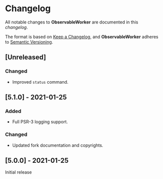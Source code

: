 # Changelog
All notable changes to **ObservableWorker** are documented in this *changelog*.

The format is based on [Keep a Changelog](https://keepachangelog.com/en/1.0.0/), and **ObservableWorker** adheres to [Semantic Versioning](https://semver.org/spec/v2.0.0.html).

## [Unreleased]

### Changed
- Improved `status` command.

## [5.1.0] - 2021-01-25

### Added
- Full PSR-3 logging support.

### Changed
- Updated fork documentation and copyrights.

## [5.0.0] - 2021-01-25

Initial release

